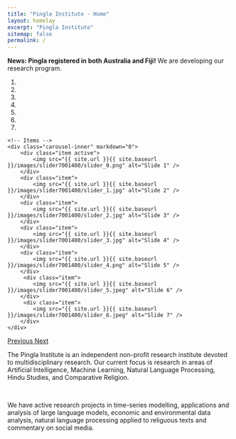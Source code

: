 ```yaml
---
title: "Pingla Institute - Home"
layout: homelay
excerpt: "Pingla Institute"
sitemap: false
permalink: /
---
```


**News: Pingla registered in both Australia and Fiji!** 
We are developing our research program. 

<div markdown="0" id="carousel" class="carousel slide" data-ride="carousel" data-interval="4000" data-pause="hover" >
    <!-- Menu -->
    <ol class="carousel-indicators">
        <li data-target="#carousel" data-slide-to="0" class="active"></li>
        <li data-target="#carousel" data-slide-to="1"></li>
        <li data-target="#carousel" data-slide-to="2"></li>
        <li data-target="#carousel" data-slide-to="3"></li>
        <li data-target="#carousel" data-slide-to="4"></li>
        <li data-target="#carousel" data-slide-to="5"></li>
        <li data-target="#carousel" data-slide-to="6"></li>
    </ol>

    <!-- Items -->
    <div class="carousel-inner" markdown="0">
        <div class="item active">
            <img src="{{ site.url }}{{ site.baseurl }}/images/slider7001400/slider_0.png" alt="Slide 1" />
        </div>
        <div class="item">
            <img src="{{ site.url }}{{ site.baseurl }}/images/slider7001400/slider_1.jpg" alt="Slide 2" />
        </div>
        <div class="item">
            <img src="{{ site.url }}{{ site.baseurl }}/images/slider7001400/slider_2.jpg" alt="Slide 3" />
        </div>
        <div class="item">
            <img src="{{ site.url }}{{ site.baseurl }}/images/slider7001400/slider_3.jpg" alt="Slide 4" />
        </div>
        <div class="item">
            <img src="{{ site.url }}{{ site.baseurl }}/images/slider7001400/slider_4.png" alt="Slide 5" />
        </div>       
         <div class="item">
            <img src="{{ site.url }}{{ site.baseurl }}/images/slider7001400/slider_5.jpeg" alt="Slide 6" />
        </div>
         <div class="item">
            <img src="{{ site.url }}{{ site.baseurl }}/images/slider7001400/slider_6.jpeg" alt="Slide 7" />
        </div>
    </div>
  <a class="left carousel-control" href="#carousel" role="button" data-slide="prev">
    <span class="glyphicon glyphicon-chevron-left" aria-hidden="true"></span>
    <span class="sr-only">Previous</span>
  </a>
  <a class="right carousel-control" href="#carousel" role="button" data-slide="next">
    <span class="glyphicon glyphicon-chevron-right" aria-hidden="true"></span>
    <span class="sr-only">Next</span>
  </a>
</div>
<p>
The Pingla Institute is an independent non-profit research institute devoted to multidisciplinary research. Our current focus is research in areas of Artificial Intelligence, Machine Learning, Natural Language Processing, Hindu Studies, and Comparative Religion.
</p>
<p> &nbsp; </p>
<p>
We have active research projects in time-series modelling, applications and analysis of 
large language models, economic and environmental data analysis, natural language processing
applied to religuous texts and commentary on social media.
</p>

<p> &nbsp; </p>
<p> &nbsp; </p>

